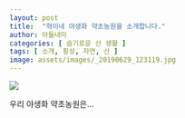 ```yaml
---
layout: post
title:  "혁이네 야생화 약초농원을 소개합니다."
author: 아들내미
categories: [ 슬기로운 산 생활 ]
tags: [ 소개, 횡성, 자연, 산 ]
image: assets/images/_20190629_123119.jpg
---
```


![](https://drive.google.com/uc?id=1kzBLBlvpurCb2h4GdopHKaA4tW1CL1C_)

우리 야생화 약초농원은...